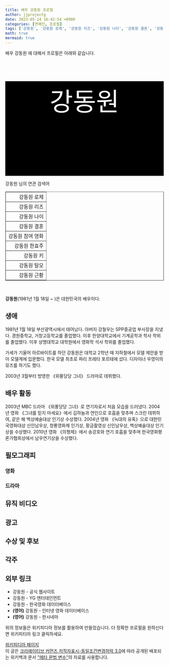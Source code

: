 ```yaml
---
title: 배우 강동원 프로필
author: jjprojectg
date: 2023-05-24 16:42:54 +0900
categories: [연예인, 프로필]
tags: ['강동원', '강동원 로제', '강동원 리즈', '강동원 나이', '강동원 결혼', '강동원 참여 영화', '강동원 한효주', '강동원 키', '강동원 탈모', '강동원 근황']
math: true
mermaid: true
---
```


<p>
배우 강동원 에 대해서  프로필은 아래와 같습니다. 
</p>
<div class="textimage_container" style="background-color:black ; width:100%; height:300px; ">
  <p style=" color: white; text-align: center;font-size:80">강동원</p>
</div>
<p>
 강동원 님의 연관 검색어
</p>
<table  border="1" class="dataframe"> <tr style="text-align: right;"> <td> 강동원 로제 </td></tr> <tr style="text-align: right;"> <td> 강동원 리즈 </td></tr> <tr style="text-align: right;"> <td> 강동원 나이 </td></tr> <tr style="text-align: right;"> <td> 강동원 결혼 </td></tr> <tr style="text-align: right;"> <td> 강동원 참여 영화 </td></tr> <tr style="text-align: right;"> <td> 강동원 한효주 </td></tr> <tr style="text-align: right;"> <td> 강동원 키 </td></tr> <tr style="text-align: right;"> <td> 강동원 탈모 </td></tr> <tr style="text-align: right;"> <td> 강동원 근황 </td></tr></table>
<br />
<p><span></span>
</p>

<p><b>강동원</b>(1981년 1월 18일 ~ )은 대한민국의 배우이다.
</p>

<h2>생애</h2>
<p>1981년 1월 18일 부산광역시에서 태어났다. 아버지 강철우는 SPP중공업 부사장을 지냈다. 경원중학교, 거창고등학교를 졸업했다. 이후 한양대학교에서 기계공학과 학사 학위를 졸업했다. 이후 상명대학교 대학원에서 영화학 석사 학위를 졸업했다. 
</p><p>가세가 기울어 아르바이트를 하던 강동원은 대학교 2학년 때 지하철에서 모델 제안을 받아 모델계에 입문했다. 한국 모델 최초로 파리 프레타 포르테에 섰다. 디자이너 우영미의 뮤즈를 하기도 했다. 
</p><p>2003년 3월부터 방영한 《위풍당당 그녀》 드라마로 데뷔했다.
</p>

<h2>배우 활동</h2>
<p>2003년 MBC 드라마 《위풍당당 그녀》로 연기자로서 처음 모습을 드러냈다. 2004년 영화 《그녀를 믿지 마세요》에서 김하늘과 연인으로 호흡을 맞추며 스크린 데뷔하여, 같은 해 백상예술대상 인기상 수상했다. 2004년 영화 《늑대의 유혹》으로 대한민국영화대상 신인남우상, 청룡영화제 인기상, 황금촬영상 신인남우상, 백상예술대상 인기상을 수상했다. 2010년 영화 《의형제》에서 송강호와 연기 호흡을 맞추며 한국영화평론가협회상에서 남우연기상을 수상했다.</p>

<h2>필모그래피</h2>
<h3>영화</h3>
<h3>드라마</h3>
<h2>뮤직 비디오</h2>
<h2>광고</h2>
<h2>수상 및 후보</h2>
<h2>각주</h2>
<h2>외부 링크</h2>
<ul><li><span><span>강동원</span></span> - 공식 웹사이트</li>
<li>강동원 - YG 엔터테인먼트</li>
<li>강동원 - 한국영화 데이터베이스 </li>
<li><b><span title="언어: 영어">(영어)</span></b> 강동원 - 인터넷 영화 데이터베이스 </li>
<li><b><span title="언어: 영어">(영어)</span></b> 강동원 - 한시네마 </li></ul>
<p>
위의 정보들은 위키피디아 정보를 활용하여 만들었습니다. 
더 정확한 프로필을 원하신다면 위키피티아 링크 클릭하세요. 
</p>
<a href="https://ko.wikipedia.org/wiki/강동원" >위키피디아 페이지 </a>


<footer>
이 글은 <a href="https://creativecommons.org/licenses/by-sa/3.0/">크리에이티브 커먼즈 저작자표시-동일조건변경허락 3.0</a>에 따라 공개된 배포되는 위키백과 문서 <a href="https://ko.wikipedia.org/wiki/메타_문법_변수">"메타 문법 변수"</a>의 자료를 사용합니다.
</footer>
